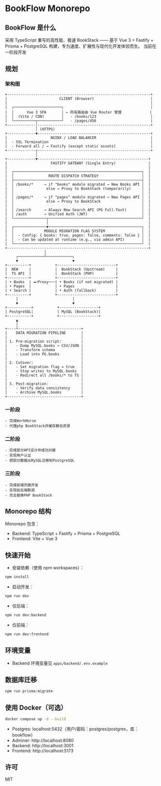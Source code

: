 # BookFlow Monorepo

## BookFlow 是什么
采用 TypeScript 重写的高性能、极速 BookStack —— 基于 Vue 3 + Fastify + Prisma + PostgreSQL 构建，专为速度、扩展性与现代化开发体验而生。
当前在一阶段开发

## 规划
###  架构图
```text
+------------------------------------------------------------------+
|                        CLIENT (Browser)                          |
|                                                                  |
|  ┌──────────────────────┐                                        |
|  │      Vue 3 SPA       │ ← 所有路由由 Vue Router 管理             |
|  │  (Vite / CDN)        │   - /books/123                         |
|  └──────────┬───────────┘   - /pages/456                         |
+-------------│----------------------------------------------------+
              │ (HTTPS)
+-------------▼----------------------------------------------------+
|                    NGINX / LOAD BALANCER                         |
|  - SSL Termination                                               |
|  - Forward all / → Fastify (except static assets)                |
+-------------┬----------------------------------------------------+
              │
+-------------▼---------------------------------------------------+
|                    FASTIFY GATEWAY (Single Entry)               |
|                                                                 |
|  ┌───────────────────────────────────────────────────────────┐  |
|  │                ROUTE DISPATCH STRATEGY                    │  |
|  ├───────────────────────────────────────────────────────────┤  |
|  │ /books/*     → if "books" module migrated → New Books API │  |
|  │               else → Proxy to BookStack (temporarily)     │  |
|  │                                                           │  |
|  │ /pages/*     → if "pages" module migrated → New Pages API │  |
|  │               else → Proxy to BookStack                   │  |
|  │                                                           │  |
|  │ /search      → Always New Search API (PG Full-Text)       │  |
|  │ /auth        → Unified Auth (JWT)                         │  |
|  └───────────────┬───────────────────────────────────────────┘  |
|                  │                                              |
|  ┌───────────────▼───────────────────────────────────────────┐  |
|  │              MODULE MIGRATION FLAG SYSTEM                 │  |
|  │  - Config: { books: true, pages: false, comments: false } │  |
|  │  - Can be updated at runtime (e.g., via admin API)        │  |
|  └───────────────────────────────────────────────────────────┘  |
+-----------------------------------------------------------------+
                  │
     ┌────────────┴────────────┐
     ▼                         ▼
+----------+           +---------------------------+
|  NEW     |           |  BookStack (Upstream)     |
|  TS API  |           |  BookStack (PHP)          |
+----------+           +---------------------------+
| • Books  | ◄─Proxy───| • Books (if not migrated) |
| • Pages  |           | • Pages                   |
| • Search |           | • Auth (fallback)         |
+----------+           +---------------------------+
     │                         │
     ▼                         ▼
+-----------+           +------------------+
| PostgreSQL|           | MySQL (BookStack)|
+-----------+           +------------------+
     ▲
     │
+----┴-----------------------------+
|    DATA MIGRATION PIPELINE       |
|                                  |
| 1. Pre-migration script:         |
|    - Dump MySQL.books → CSV/JSON |
|    - Transform schema            |
|    - Load into PG.books          |
|                                  |
| 2. Cutover:                      |
|    - Set migration flag = true   |
|    - Stop writes to MySQL.books  |
|    - Redirect all /books/* to TS |
|                                  |
| 3. Post-migration:               |
|    - Verify data consistency     |
|    - Archive MySQL.books         |
+----------------------------------+
```
### 一阶段
    
    - 完成WorkHorse
    - 代理php BookStack并缓存静态资源

### 二阶段
    
    - 完成部分API设计并成功对接
    - 实现用户认证
    - 把部分数据从MySQL迁移到PostgreSQL

### 三阶段

    - 完成前端页面开发
    - 实现前后端联调
    - 完全替换PHP BookStack


## Monorepo 结构
Monorepo 包含：
- Backend: TypeScript + Fastify + Prisma + PostgreSQL
- Frontend: Vite + Vue 3

## 快速开始

- 安装依赖（使用 npm workspaces）：

```bash
npm install
```

- 启动开发：

```bash
npm run dev
```

- 仅后端：

```bash
npm run dev:backend
```

- 仅前端：

```bash
npm run dev:frontend
```

## 环境变量

- Backend 环境变量见 `apps/backend/.env.example`

## 数据库迁移

```bash
npm run prisma:migrate
```

## 使用 Docker（可选）

```bash
docker compose up -d --build
```

- Postgres: localhost:5432（用户/密码：postgres/postgres，库：bookflow）
- Adminer: http://localhost:8080
- Backend: http://localhost:3001
- Frontend: http://localhost:5173

## 许可

MIT
